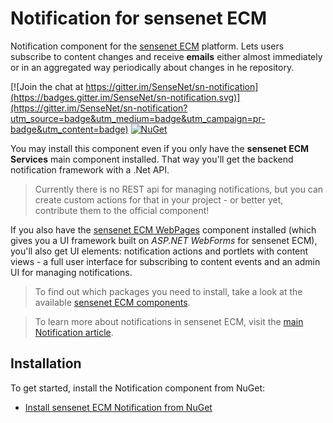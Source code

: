 # Notification for sensenet ECM
Notification component for the [sensenet ECM](https://github.com/SenseNet/sensenet) platform. Lets users subscribe to content changes and receive **emails** either almost immediately or in an aggregated way periodically about changes in he repository.

[![Join the chat at https://gitter.im/SenseNet/sn-notification](https://badges.gitter.im/SenseNet/sn-notification.svg)](https://gitter.im/SenseNet/sn-notification?utm_source=badge&utm_medium=badge&utm_campaign=pr-badge&utm_content=badge)
[![NuGet](https://img.shields.io/nuget/v/SenseNet.Notification.Install.svg)](https://www.nuget.org/packages/SenseNet.Notification.Install)

You may install this component even if you only have the **sensenet ECM Services** main component installed. That way you'll get the backend notification framework with a .Net API. 

> Currently there is no REST api for managing notifications, but you can create custom actions for that in your project - or better yet, contribute them to the official component!

If you also have the [sensenet ECM WebPages](https://github.com/SenseNet/sn-webpages) component installed (which gives you a UI framework built on *ASP.NET WebForms* for sensenet ECM), you'll also get UI elements: notification actions and portlets with content views - a full user interface for subscribing to content events and an admin UI for managing notifications.

> To find out which packages you need to install, take a look at the available [sensenet ECM components](http://community.sensenet.com/docs/sensenet-components).

> To learn more about notifications in sensenet ECM, visit the [main Notification article](/docs/notification).

## Installation
To get started, install the Notification component from NuGet:
- [Install sensenet ECM Notification from NuGet](/docs/install-notification-from-nuget)